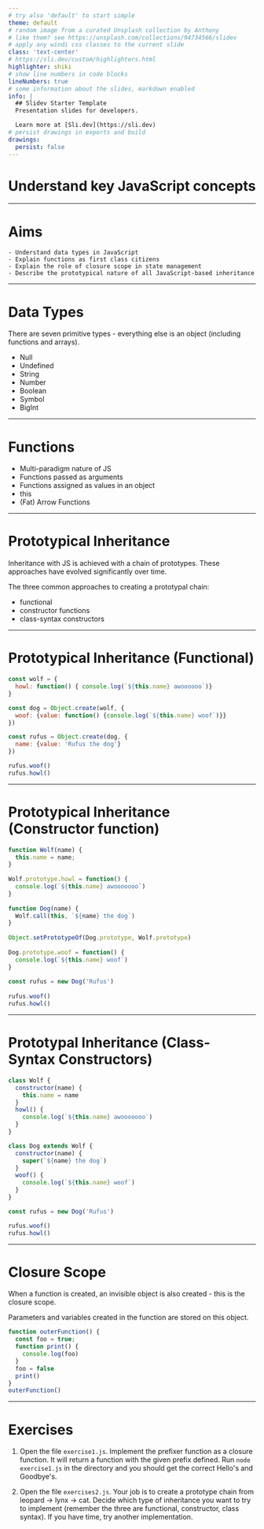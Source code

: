 ```yaml
---
# try also 'default' to start simple
theme: default
# random image from a curated Unsplash collection by Anthony
# like them? see https://unsplash.com/collections/94734566/slidev
# apply any windi css classes to the current slide
class: 'text-center'
# https://sli.dev/custom/highlighters.html
highlighter: shiki
# show line numbers in code blocks
lineNumbers: true
# some information about the slides, markdown enabled
info: |
  ## Slidev Starter Template
  Presentation slides for developers.

  Learn more at [Sli.dev](https://sli.dev)
# persist drawings in exports and build
drawings:
  persist: false
---
```


# Understand key JavaScript concepts

---

# Aims
	- Understand data types in JavaScript
	- Explain functions as first class citizens
	- Explain the role of closure scope in state management
	- Describe the prototypical nature of all JavaScript-based inheritance

---

# Data Types

There are seven primitive types - everything else is an object (including functions and arrays).

- Null
- Undefined
- String
- Number
- Boolean
- Symbol
- BigInt

--- 

# Functions
- Multi-paradigm nature of JS
- Functions passed as arguments 
- Functions assigned as values in an object
- this
- (Fat) Arrow Functions

--- 

# Prototypical Inheritance

Inheritance with JS is achieved with a chain of prototypes. These approaches have evolved significantly over time.

The three common approaches to creating a prototypal chain:
- functional
- constructor functions
- class-syntax constructors

--- 

# Prototypical Inheritance (Functional)

```js {all|1-3|1-7|1-11|all}
const wolf = {
  howl: function() { console.log(`${this.name} awoooooo`)}
}

const dog = Object.create(wolf, {
  woof: {value: function() {console.log(`${this.name} woof`)}}
})

const rufus = Object.create(dog, {
  name: {value: 'Rufus the dog'}
})

rufus.woof()
rufus.howl()
```

---

# Prototypical Inheritance (Constructor function)

```js {all|1-3|1-7|9-11|13|13-17|19|all}
function Wolf(name) {
  this.name = name;
}
  
Wolf.prototype.howl = function() {
  console.log(`${this.name} awooooooo`)
}
  
function Dog(name) {
  Wolf.call(this, `${name} the dog`)
}
  
Object.setPrototypeOf(Dog.prototype, Wolf.prototype)
  
Dog.prototype.woof = function() {
  console.log(`${this.name} woof`)
}
  
const rufus = new Dog('Rufus')
  
rufus.woof()
rufus.howl()
```

---

# Prototypal Inheritance (Class-Syntax Constructors)

```js
class Wolf {
  constructor(name) {
    this.name = name
  }
  howl() {
    console.log(`${this.name} awooooooo`)
  }
}

class Dog extends Wolf {
  constructor(name) {
    super(`${name} the dog`)
  }
  woof() {
    console.log(`${this.name} woof`)
  }
}

const rufus = new Dog('Rufus')

rufus.woof()
rufus.howl()
```

---

# Closure Scope

When a function is created, an invisible object is also created - this is the closure scope.

Parameters and variables created in the function are stored on this object.

```js
function outerFunction() {
  const foo = true;
  function print() {
    console.log(foo)
  }
  foo = false
  print()
}
outerFunction()
```

---

# Exercises

1. Open the file `exercise1.js`. Implement the prefixer function as a closure function. It will return a function with the given prefix defined. Run `node exercise1.js` in the directory and you should get the correct Hello's and Goodbye's.

2. Open the file `exercises2.js`. Your job is to create a prototype chain from leopard -> lynx -> cat. Decide which type of inheritance you want to try to implement (remember the three are functional, constructor, class syntax). If you have time, try another implementation.

